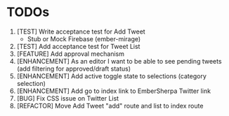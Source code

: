 # TODOs

1. [TEST] Write acceptance test for Add Tweet
   - Stub or Mock Firebase (ember-mirage)
2. [TEST] Add acceptance test for Tweet List
3. [FEATURE] Add approval mechanism
4. [ENHANCEMENT] As an editor I want to be able to see pending tweets (add filtering for approved/draft status)
5. [ENHANCEMENT] Add active toggle state to selections (category selection)
6. [ENHANCEMENT] Add go to index link to EmberSherpa Twitter link
7. [BUG] Fix CSS issue on Twitter List
8. [REFACTOR] Move Add Tweet "add" route and list to index route
